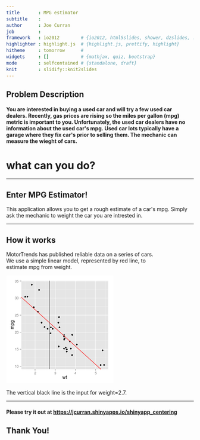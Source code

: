```yaml
---
title       : MPG estimator
subtitle    : 
author      : Joe Curran
job         : 
framework   : io2012        # {io2012, html5slides, shower, dzslides, ...}
highlighter : highlight.js  # {highlight.js, prettify, highlight}
hitheme     : tomorrow      # 
widgets     : []            # {mathjax, quiz, bootstrap}
mode        : selfcontained # {standalone, draft}
knit        : slidify::knit2slides
---
```


## Problem Description  

#### You are interested in buying a used car and will try a few used car dealers.  Recently, gas prices are rising so the miles per gallon (mpg) metric is important to you. Unfortunately, the used car dealers have no information about the used car's mpg.  Used car lots typically have a garage where they fix car's prior to selling them.  The mechanic can measure the wieght of cars.  


#  what can you do?

---
## Enter MPG Estimator!

This application allows you to get a rough estimate of a car's mpg.  Simply ask the mechanic to weight the car you are intrested in. 


--- 
## How it works

MotorTrends has published reliable data on a series of cars.  
We use a simple linear model, represented by red line, to  
estimate mpg from weight.

![plot of chunk unnamed-chunk-1](assets/fig/unnamed-chunk-1-1.png) 

The vertical black line is the input for weight=2.7.

---

#### Please try it out at https://jcurran.shinyapps.io/shinyapp_centering

## Thank You!

